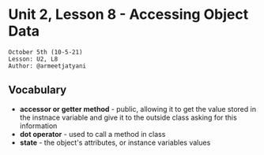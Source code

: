 # **Unit 2, Lesson 8 - Accessing Object Data**
`October 5th (10-5-21)`<br>
`Lesson: U2, L8`<br>
`Author: @armeetjatyani`

## **Vocabulary**
- **accessor or getter method** - public, allowing it to get the value stored in the instnace variable and give it to the outside class asking for this information
- **dot operator** - used to call a method in class
- **state** - the object's attributes, or instance variables values
